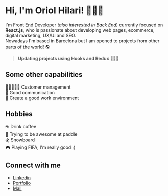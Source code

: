 

# Hi, I'm Oriol Hilari! 🙋🏼‍♂️

I'm Front End Developer *(also interested in Back End*) currently focused on **React.js**, who is passionate about  developing web pages, ecommerce, digital marketing, UX/UI and SEO.<br>Nowadays I'm based in Barcelona but I am opened to projects from other parts of the world! 🌎

> **Updating projects using Hooks and Redux 👨🏼‍💻**

## Some other capabilities

🧑🏻‍🤝‍🧑🏽 Customer management<br>💬 Good communication<br>🤗 Create a good work environment

## Hobbies

☕ Drink coffee <br>🎾 Trying to be awesome at paddle <br>🏂 Snowboard <br>🎮 Playing FIFA, I'm really good ;) 

## Connect with me 

- <a target="_blank" href="https://www.linkedin.com/in/oriol-hilari/">Linkedin</a><br>
- <a target="_blank" href="https://ohilari.dev">Portfolio</a><br>
- <a href="mailto:hello@ohilari.dev">Mail</a>



